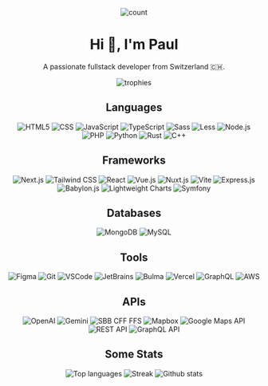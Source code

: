 <div align="center">

![count](https://komarev.com/ghpvc/?username=Paul-Lecomte&label=Profile%20views&color=0e75b6&style=flat)
# Hi 👋, I'm Paul
A passionate fullstack developer from Switzerland :switzerland:.

</div>

<div align="center">

![trophies](https://github-profile-trophy.vercel.app/?username=Paul-Lecomte)

</div>

<div align="center">

## Languages

![HTML5](https://img.shields.io/badge/Html5-E34F26?style=for-the-badge&logo=html5&logoColor=white)
![CSS](https://img.shields.io/badge/CSS-663399?style=for-the-badge&logo=css&logoColor=white)
![JavaScript](https://img.shields.io/badge/JavaScript-F7DF1E?style=for-the-badge&logo=javascript&logoColor=black)
![TypeScript](https://img.shields.io/badge/TypeScript-3178C6?style=for-the-badge&logo=typescript&logoColor=white)
![Sass](https://img.shields.io/badge/Sass-CC6699?style=for-the-badge&logo=sass&logoColor=white)
![Less](https://img.shields.io/badge/Less-1D365D?style=for-the-badge&logo=less&logoColor=white)
![Node.js](https://img.shields.io/badge/Node.js-5FA04E?style=for-the-badge&logo=node.js&logoColor=white)
![PHP](https://img.shields.io/badge/PHP-777BB4?style=for-the-badge&logo=php&logoColor=white)
![Python](https://img.shields.io/badge/Python-blue?style=for-the-badge&logo=Python&logoColor=yellow)
![Rust](https://img.shields.io/badge/Rust-black?style=for-the-badge&logo=Rust&logoColor=orange)
![C++](https://img.shields.io/badge/C++-00599C?style=for-the-badge&logo=c%2B%2B&logoColor=white)

</div>
<div align="center">

## Frameworks

![Next.js](https://img.shields.io/badge/Next.js-000000?style=for-the-badge&logo=nextdotjs&logoColor=white)
![Tailwind CSS](https://img.shields.io/badge/Tailwind_CSS-06B6D4?style=for-the-badge&logo=tailwindcss&logoColor=white)
![React](https://img.shields.io/badge/React-61DAFB?style=for-the-badge&logo=react&logoColor=black)
![Vue.js](https://img.shields.io/badge/Vue.js-4FC08D?style=for-the-badge&logo=vue.js&logoColor=white)
![Nuxt.js](https://img.shields.io/badge/Nuxt.js-00DC82?style=for-the-badge&logo=nuxt.js&logoColor=white)
![Vite](https://img.shields.io/badge/Vite-646CFF?style=for-the-badge&logo=vite&logoColor=white)
![Express.js](https://img.shields.io/badge/Express.js-000000?style=for-the-badge&logo=express&logoColor=white)
![Babylon.js](https://img.shields.io/badge/Babylon.js-F06129?style=for-the-badge&logo=babylon.js&logoColor=white)
![Lightweight Charts](https://img.shields.io/badge/Lightweight%20Charts-000000?style=for-the-badge&logo=data:image/svg+xml;base64,&logoColor=white)
![Symfony](https://img.shields.io/badge/Symfony-black?style=for-the-badge&logo=symfony&logoColor=white)

</div>

<div align="center">

## Databases

![MongoDB](https://img.shields.io/badge/MongoDB-47A248?style=for-the-badge&logo=mongodb&logoColor=white)
![MySQL](https://img.shields.io/badge/MySQL-4479A1?style=for-the-badge&logo=mysql&logoColor=white)

</div>

<div align="center">

## Tools

![Figma](https://img.shields.io/badge/Figma-F24E1E?style=for-the-badge&logo=figma&logoColor=white)
![Git](https://img.shields.io/badge/Git-F05032?style=for-the-badge&logo=git&logoColor=white)
![VSCode](https://img.shields.io/badge/VSCode-007ACC?style=for-the-badge&logo=visual-studio-code&logoColor=white)
![JetBrains](https://img.shields.io/badge/JetBrains-black?style=for-the-badge&logo=jetbrains&logoColor=white)
![Bulma](https://img.shields.io/badge/Bulma-00D1B2?style=for-the-badge&logo=bulma&logoColor=white)
![Vercel](https://img.shields.io/badge/Vercel-black?style=for-the-badge&logo=vercel&logoColor=white)
![GraphQL](https://img.shields.io/badge/GraphQL-E10098?style=for-the-badge&logo=graphql)
![AWS](https://img.shields.io/badge/AWS-232F3E?style=for-the-badge&logo=amazon-aws&logoColor=white)

</div>

<div align="center">

## APIs

![OpenAI](https://img.shields.io/badge/OpenAI-412991?style=for-the-badge&logo=openai&logoColor=white)
![Gemini](https://img.shields.io/badge/Gemini-4285F4?style=for-the-badge&logo=google&logoColor=white)
![SBB CFF FFS](https://img.shields.io/badge/SBB%20CFF%20FFS-E2001A?style=for-the-badge&logo=swiss&logoColor=white)
![Mapbox](https://img.shields.io/badge/Mapbox-000000?style=for-the-badge&logo=mapbox&logoColor=white)
![Google Maps API](https://img.shields.io/badge/Google%20Maps-4285F4?style=for-the-badge&logo=google-maps&logoColor=white)
![REST API](https://img.shields.io/badge/REST%20API-FF6F00?style=for-the-badge&logo=api&logoColor=white)
![GraphQL API](https://img.shields.io/badge/GraphQL%20API-E10098?style=for-the-badge&logo=graphql&logoColor=white)

</div>

<div align="center">

## Some Stats

![Top languages](https://github-readme-stats.vercel.app/api/top-langs?username=Paul-Lecomte&show_icons=true&locale=en&layout=compact&theme=dark)
![Streak](https://github-readme-streak-stats.herokuapp.com/?user=Paul-Lecomte&theme=dark&locale=en)
![Github stats](https://github-readme-stats.vercel.app/api?username=Paul-Lecomte&show_icons=true&locale=en&theme=dark)

</div>
